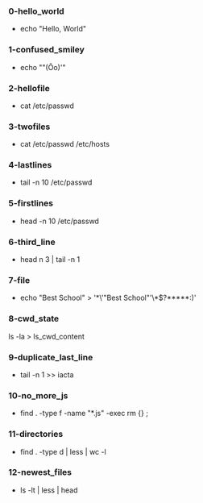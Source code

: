 ### 0-hello_world
- echo "Hello, World"

### 1-confused_smiley
- echo "\"(Ôo)'"

### 2-hellofile
- cat /etc/passwd

### 3-twofiles
- cat /etc/passwd /etc/hosts

### 4-lastlines
- tail -n 10 /etc/passwd

### 5-firstlines
- head -n 10 /etc/passwd

### 6-third_line
- head n 3 | tail -n 1

### 7-file
- echo "Best School" > '\*\\'"Best School"\'\\*$\?\*\*\*\*\*:)'

### 8-cwd_state
ls -la > ls_cwd_content

### 9-duplicate_last_line
- tail -n 1 >> iacta

### 10-no_more_js
- find . -type f -name "*.js" -exec rm {} \;

### 11-directories
- find . -type d | less | wc -l

### 12-newest_files
- ls -lt | less | head
